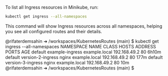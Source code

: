 To list all Ingress resources in Minikube, run:

```sh
kubectl get ingress --all-namespaces
```

This command will show Ingress resources across all namespaces, helping you see all configured routes and their details.

@rifaterdemsahin ➜ /workspaces/KubernetesRoutes (main) $ kubectl get ingress --all-namespaces
NAMESPACE   NAME                CLASS    HOSTS           ADDRESS        PORTS   AGE
default     example-ingress     <none>   example.local   192.168.49.2   80      6h10m
default     version-2-ingress   nginx    example.local   192.168.49.2   80      177m
default     version-3-ingress   nginx    example.local   192.168.49.2   80      10m
@rifaterdemsahin ➜ /workspaces/KubernetesRoutes (main) $ 